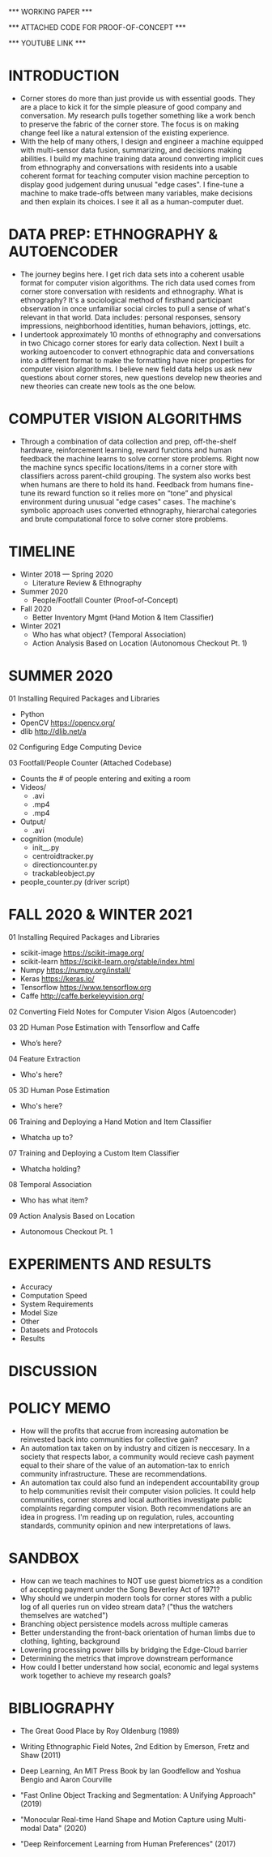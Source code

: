 *** WORKING PAPER ***

*** ATTACHED CODE FOR PROOF-OF-CONCEPT ***

*** YOUTUBE LINK ***

# INTRODUCTION

* Corner stores do more than just provide us with essential goods. They are a place to kick it for the simple pleasure of good company and conversation. My research pulls together something like a work bench to preserve the fabric of the corner store. The focus is on making change feel like a natural extension of the existing experience. 
* With the help of many others, I design and engineer a machine equipped with multi-sensor data fusion, summarizing, and decisions making abilities. I build my machine training data around converting implicit cues from ethnography and conversations with residents into a usable coherent format for teaching computer vision machine perception to display good judgement during unusual "edge cases".  I fine-tune a machine to make trade-offs between many variables, make decisions and then explain its choices. I see it all as a human-computer duet.

# DATA PREP: ETHNOGRAPHY & AUTOENCODER

* The journey begins here. I get rich data sets into a coherent usable format for computer vision algorithms. The rich data used comes from corner store conversation with residents and ethnography. What is ethnography? It's a sociological method of firsthand participant observation in once unfamiliar social circles to pull a sense of what's relevant in that world. Data includes: personal responses, sensory impressions, neighborhood identities, human behaviors, jottings, etc. 
* I undertook approximately 10 months of ethnography and conversations in two Chicago corner stores for early data collection. Next I built a working autoencoder to convert ethnographic data and conversations into a different format to make the formatting have nicer properties for computer vision algorithms.  I believe new field data helps us ask new questions about corner stores, new questions develop new theories and new theories can create new tools as the one below.

# COMPUTER VISION ALGORITHMS

* Through a combination of data collection and prep, off-the-shelf hardware, reinforcement learning, reward functions and human feedback the machine learns to solve corner store problems. Right now the machine syncs specific locations/items in a corner store with classifiers across parent-child grouping. The system also works best when humans are there to hold its hand. Feedback from humans fine-tune its reward function so it relies more on “tone” and physical environment during unusual "edge cases" cases. The machine's symbolic approach uses converted ethnography, hierarchal categories and brute computational force to solve corner store problems.  

# TIMELINE 

* Winter 2018 — Spring 2020
   	* Literature Review & Ethnography
* Summer 2020
	* People/Footfall Counter (Proof-of-Concept)
* Fall 2020
	* Better Inventory Mgmt (Hand Motion & Item Classifier)
* Winter 2021
	* Who has what object? (Temporal Association)
	* Action Analysis Based on Location (Autonomous Checkout Pt. 1)
		
# SUMMER 2020

01 Installing Required Packages and Libraries
* Python
* OpenCV https://opencv.org/
* dlib http://dlib.net/a

02 Configuring Edge Computing Device

03 Footfall/People Counter (Attached Codebase)
* Counts the # of people entering and exiting a room
* Videos/
    * .avi
    * .mp4
    * .mp4
* Output/
	* .avi
* cognition (module)
	* init__.py
	* centroidtracker.py
	* directioncounter.py
	* trackableobject.py
* people_counter.py (driver script)

# FALL 2020 & WINTER 2021

01 Installing Required Packages and Libraries
* scikit-image https://scikit-image.org/
* scikit-learn https://scikit-learn.org/stable/index.html
* Numpy https://numpy.org/install/
* Keras https://keras.io/
* Tensorflow https://www.tensorflow.org
* Caffe http://caffe.berkeleyvision.org/

02 Converting Field Notes for Computer Vision Algos  (Autoencoder)

03 2D Human Pose Estimation with Tensorflow and Caffe 
* Who’s here? 

04 Feature Extraction
* Who's here?

05 3D Human Pose Estimation 
* Who's here?

06 Training and Deploying a Hand Motion and Item Classifier
* Whatcha up to?

07 Training and Deploying a Custom Item Classifier
* Whatcha holding?

08 Temporal Association
* Who has what item?

09 Action Analysis Based on Location
* Autonomous Checkout Pt. 1
		
# EXPERIMENTS AND RESULTS

* Accuracy
* Computation Speed
* System Requirements
* Model Size
* Other
* Datasets and Protocols
* Results

# DISCUSSION

# POLICY MEMO

* How will the profits that accrue from increasing automation be reinvested back into communities for collective gain?
* An automation tax taken on by industry and citizen is neccesary.  In a society that respects labor, a community would recieve cash payment equal to their share of the value of an automation-tax to enrich community infrastructure.  These are recommendations. 
* An automation tax could also fund an independent accountability group to help communities revisit their computer vision policies. It could help communities, corner stores and local authorities investigate public complaints regarding computer vision. Both recommendations are an idea in progress. I'm reading up on regulation, rules, accounting standards, community opinion and new interpretations of laws.

# SANDBOX

* How can we teach machines to NOT use guest biometrics as a condition of accepting payment under the Song Beverley Act of 1971?
* Why should we underpin modern tools for corner stores with a public log of all queries run on video stream data?  ("thus the watchers themselves are watched")
* Branching object persistence models across multiple cameras
* Better understanding the front-back orientation of human limbs due to clothing, lighting, background
* Lowering processing power bills by bridging the Edge-Cloud barrier
* Determining the metrics that improve downstream performance
* How could I better understand how social, economic and legal systems work together to achieve my research goals? 

# BIBLIOGRAPHY

* The Great Good Place by Roy Oldenburg (1989)

* Writing Ethnographic Field Notes, 2nd Edition by Emerson, Fretz and Shaw (2011)

* Deep Learning, An MIT Press Book by Ian Goodfellow and Yoshua Bengio and Aaron Courville

* "Fast Online Object Tracking and Segmentation: A Unifying Approach" (2019)

* "Monocular Real-time Hand Shape and Motion Capture using Multi-modal Data" (2020)

* "Deep Reinforcement Learning from Human Preferences" (2017)
